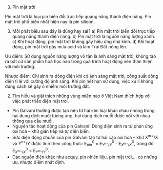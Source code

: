 3. Pin mặt trời

Pin mặt trời là loại pin biến đổi trực tiếp quang năng thành điện năng. Pin mặt trời phổ biến nhất hiện nay là pin silicon.

3. Mỗi phát biểu sau đây là đúng hay sai?
a) Pin mặt trời biến đổi trực tiếp quang năng thành điện năng.
b) Pin mặt trời là nguồn năng lượng xanh.
c) Khi hoạt động, pin mặt trời không gây hiệu ứng nhà kính.
d) Khi hoạt động, pin mặt trời gây mưa acid và làm Trái Đất nóng lên.

Ưu điểm:
Sử dụng nguồn năng lượng vô tận là ánh sáng mặt trời, không tạo ra bất cứ sản phẩm hoá học nào trong quá trình hoạt động nên thân thiện với môi trường.

Nhược điểm:
Chỉ sinh ra dòng điện khi có ánh sáng mặt trời, công suất dòng điện tỉ lệ với cường độ ánh sáng. Khi pin hết hạn sử dụng, việc xử lí không đúng cách sẽ gây ô nhiễm môi trường đất.

2. Tìm hiểu và giải thích những vùng miền nào ở Việt Nam thích hợp với việc phát triển điện mặt trời.

- Pin Galvani thường được tạo nên từ hai kim loại khác nhau nhúng trong hai dung dịch muối tương ứng, hai dung dịch muối được nối với nhau thông qua cầu muối.
- Nguyên tắc hoạt động của pin Galvani: Dòng điện sinh ra từ phản ứng oxi hoá – khử gián tiếp và tự điện biến.
- Sức điện động chuẩn của pin Galvani tạo từ hai cặp oxi hoá – khử X$^{m+}$/X và Y$^{n+}$/Y được tính theo công thức: E$^0_{pin}$ = E$^0_{Y^{n+}/Y}$ - E$^0_{X^{m+}/X}$, trong đó E$^0_{X^{m+}/X}$ < E$^0_{Y^{n+}/Y}$.
- Các nguồn điện khác như acquy, pin nhiên liệu, pin mặt trời,... có những ưu, nhược điểm nhất định.